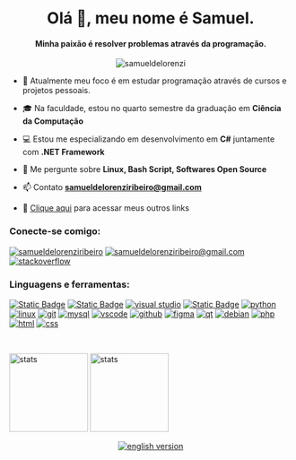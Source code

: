 <h1 align="center">Olá 👋, meu nome é Samuel.</h1>

<h4 align="center">Minha paixão é resolver problemas através da programação.</h4>

<p align="center"> <img src="https://komarev.com/ghpvc/?username=samueldelorenzi&label=Profile%20views&color=green&style=for-the-badge" alt="samueldelorenzi" /> </p>

- 🔭 Atualmente meu foco é em estudar programação através de cursos e projetos pessoais.

- 🎓 Na faculdade, estou no quarto semestre da graduação em **Ciência da Computação**

- 💻 Estou me especializando em desenvolvimento em **C#** juntamente com **.NET Framework**

- 💬 Me pergunte sobre **Linux, Bash Script, Softwares Open Source**

- 📫 Contato **samueldelorenziribeiro@gmail.com**

- 📎 [Clique aqui](https://linktr.ee/samueldelorenzi) para acessar meus outros links

<h3 align="left">Conecte-se comigo:</h3>
<p align="left">
<a href="https://linkedin.com/in/samueldelorenziribeiro" target="blank"><img align="center" src="https://skillicons.dev/icons?i=linkedin&theme=light" alt="samueldelorenziribeiro" /></a>
<a href="mailto:samueldelorenziribeiro@gmail.com" target="blank"><img align="center" src="https://skillicons.dev/icons?i=gmail&theme=light" alt="samueldelorenziribeiro@gmail.com" /></a> <a href="https://stackoverflow.com/users/23304166" target="blank"><img align="center" src="https://skillicons.dev/icons?i=stackoverflow" alt="stackoverflow" /></a>
</p>

<h3 align="left">Linguagens e ferramentas:</h3>
<p align="left"> 
  
<a href="https://learn.microsoft.com/pt-br/dotnet/csharp/" target="_blank" rel="noreferrer"> <img alt="Static Badge" src="https://skillicons.dev/icons?i=cs" alt="csharp"></a> <a href="https://dotnet.microsoft.com/" target="_blank" rel="noreferrer"> <img alt="Static Badge" src="https://skillicons.dev/icons?i=dotnet" alt="csharp"></a> <a href="https://visualstudio.microsoft.com/" target="_blank" rel="noreferrer"> <img src="https://skillicons.dev/icons?i=visualstudio" alt="visual studio"/></a> <a href="https://www.gnu.org/software/bash/" target="_blank" rel="noreferrer"> <img alt="Static Badge" src="https://skillicons.dev/icons?i=bash" alt="bash"/></a> <a href="https://www.python.org" target="_blank" rel="noreferrer"> <img src="https://skillicons.dev/icons?i=python" alt="python"/></a> <a href="https://www.linux.org/" target="_blank" rel="noreferrer"> <img src="https://skillicons.dev/icons?i=linux&theme=light" alt="linux"/></a> <a href="https://git-scm.com/" target="_blank" rel="noreferrer"> <img src="https://skillicons.dev/icons?i=git" alt="git"/></a> <a href="https://www.mysql.com/" target="_blank" rel="noreferrer"> <img src="https://skillicons.dev/icons?i=mysql&theme=light" alt="mysql"/></a> <a href="https://code.visualstudio.com/" target="_blank" rel="noreferrer"> <img src="https://skillicons.dev/icons?i=vscode" alt="vscode"/></a> <a href="https://github.com/samueldelorenzi" target="_blank" rel="noreferrer"> <img src="https://skillicons.dev/icons?i=github" alt="github"/></a> <a href="https://figma.com" target="_blank" rel="noreferrer"> <img src="https://skillicons.dev/icons?i=figma" alt="figma"/></a> <a href="https://www.qt.io/" target="_blank" rel="noreferrer"> <img src="https://skillicons.dev/icons?i=qt&theme=light" alt="qt"/></a> <a href="https://www.debian.org/index.pt.html" target="_blank" rel="noreferrer"> <img src="https://skillicons.dev/icons?i=debian" alt="debian"/></a> <a href="https://www.php.net/" target="_blank" rel="noreferrer"> <img src="https://skillicons.dev/icons?i=php" alt="php"/></a> <a href="https://www.w3schools.com/html/" target="_blank" rel="noreferrer"> <img src="https://skillicons.dev/icons?i=html" alt="html"/></a> <a href="https://www.w3schools.com/css/" target="_blank" rel="noreferrer"> <img src="https://skillicons.dev/icons?i=css" alt="css"/></a>

<br>
<p align="left">
  <picture>
    <source media="(prefers-color-scheme: dark)" srcset="https://github-readme-stats.vercel.app/api?username=samueldelorenzi&theme=dark&show_icons=true">
    <source media="(prefers-color-scheme: light)" srcset="https://github-readme-stats.vercel.app/api?username=samueldelorenzi&theme=light&show_icons=true">
    <img alt="stats" src="https://github-readme-stats.vercel.app/api?username=samueldelorenzi&theme=dark&show_icons=true" height="140">
  </picture>
  <picture>
    <source media="(prefers-color-scheme: dark)" srcset="https://github-readme-stats.vercel.app/api/top-langs/?username=samueldelorenzi&hide=html&layout=compact&theme=dark">
    <source media="(prefers-color-scheme: light)" srcset="https://github-readme-stats.vercel.app/api/top-langs/?username=samueldelorenzi&hide=html&layout=compact&theme=light">
    <img alt="stats" src="https://github-readme-stats.vercel.app/api?username=samueldelorenzi&theme=dark&show_icons=true" height="140">
  </picture>
</p>

<p align="center"> 
  <a href="https://github.com/samueldelorenzi/samueldelorenzi/blob/main/README-english.md" target="blank"><img align="center" src="https://img.shields.io/badge/don't_speak_portuguese%3F-english_version-blue?style=for-the-badge" alt="english version" /></a> 
</p>
